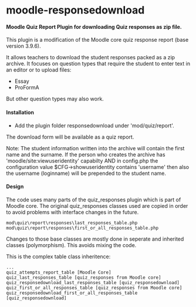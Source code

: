 # moodle-responsedownload

#### Moodle Quiz Report Plugin for downloading Quiz responses as zip file. 

This plugin is a modification of the Moodle core quiz response report (base version 3.9.6). 

It allows teachers to download the student responses packed as a zip archive. 
It focuses on question types that require the student to enter text in an editor or to upload files: 
* Essay
* ProFormA 

But other question types may also work.

#### Installation
* Add the plugin folder responsedownload under 'mod/quiz/report'.

The download form will be available as a quiz report. 

Note: The student information written into the archive will contain the first name and the 
surname. 
If the person who creates the archive has 'moodle/site:viewuseridentity' capabilty
AND in config.php the configuration value 
$CFG->showuseridentity contains 'username' then also the username (loginname) will 
be prepended to the student name.


#### Design

The code uses many parts of the quiz_responses plugin which is part of Moodle core. 
The original quiz_responses classes used are copied in order to avoid problems with interface changes in the future.

    mod\quiz\report\responses\last_responses_table.php
    mod\quiz\report\responses\first_or_all_responses_table.php

Changes to those base classes are mostly done in seperate and inherited classes (polymorphism). 
This avoids mixing the code.

This is the complex table class inheritence:

    ...
    quiz_attempts_report_table [Moodle Core]
    quiz_last_responses_table [quiz_responses from Moodle core]
    quiz_responsedownload_last_responses_table [quiz_responsedownload]
    quiz_first_or_all_responses_table [quiz_responses from Moodle core]
    quiz_responsedownload_first_or_all_responses_table [quiz_responsedownload]
